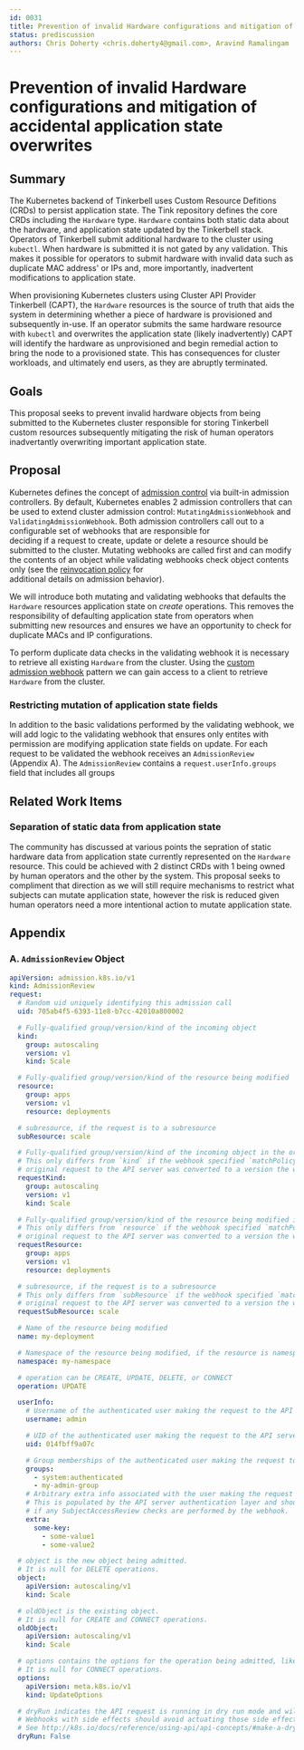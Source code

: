 ```yaml
---
id: 0031
title: Prevention of invalid Hardware configurations and mitigation of accidental application state overwrites
status: prediscussion
authors: Chris Doherty <chris.doherty4@gmail.com>, Aravind Ramalingam
---
```


# Prevention of invalid Hardware configurations and mitigation of accidental application state overwrites

## Summary

The Kubernetes backend of Tinkerbell uses Custom Resource Defitions (CRDs) to persist application
state. 
The Tink repository defines the core CRDs including the `Hardware` type.
`Hardware` contains both static data about the hardware, and application state updated by the 
Tinkerbell stack.
Operators of Tinkerbell submit additional hardware to the cluster using `kubectl`. 
When hardware is submitted it is not gated by any validation. 
This makes it possible for operators to submit hardware with invalid data such as duplicate MAC 
address' or IPs and, more importantly, inadvertent modifications to application state.

When provisioning Kubernetes clusters using Cluster API Provider Tinkerbell (CAPT), the 
`Hardware` resources is the source of truth that aids the system in determining whether a piece of 
hardware is provisioned and subsequently in-use.
If an operator submits the same hardware resource with `kubectl` and overwrites the application
state (likely inadvertently) CAPT will identify the hardware as unprovisioned and begin remedial
action to bring the node to a provisioned state.
This has consequences for cluster workloads, and ultimately end users, as they are abruptly 
terminated.

## Goals

This proposal seeks to prevent invalid hardware objects from being submitted to the Kubernetes 
cluster responsible for storing Tinkerbell custom resources subsequently mitigating the risk of 
human operators inadvertantly overwriting important application state.

## Proposal

Kubernetes defines the concept of [admission control][admissionControl] via built-in admission
controllers. 
By default, Kubernetes enables 2 admission controllers that can be used to extend cluster admission 
control:  `MutatingAdmissionWebhook` and `ValidatingAdmissionWebhook`.
Both admission controllers call out to a configurable set of webhooks that are responsible for  
deciding if a request to create, update or delete a resource should be submitted to the cluster. 
Mutating webhooks are called first and can modify the contents of an object while validating
webhooks check object contents only (see the [reinvocation policy][reinvocationPolicy] for  
additional details on admission behavior).

We will introduce both mutating and validating webhooks that defaults the `Hardware` resources 
application state on _create_ operations.
This removes the responsibility of defaulting application state from operators when submitting new 
resources and ensures we have an opportunity to check for duplicate MACs and IP configurations.

To perform duplicate data checks in the validating webhook it is necessary to retrieve all existing 
`Hardware` from the  cluster. 
Using the [custom admission webhook][customAdmissionWebhook] pattern we can gain access to a client
to retrieve `Hardware` from the cluster.

### Restricting mutation of application state fields

In addition to the basic validations performed by the validating webhook, we will add logic to the 
validating webhook that ensures only entites with permission are modifying application state fields 
on update.
For each request to be validated the webhook receives an `AdmissionReview` (Appendix A).
The `AdmissionReview` contains a `request.userInfo.groups` field that includes all groups

## Related Work Items

### Separation of static data from application state

The community has discussed at various points the sepration of static hardware data from 
application state currently represented on the `Hardware` resource. 
This could be achieved with 2 distinct CRDs with 1 being owned by human operators and the other
by the system. 
This proposal seeks to compliment that direction as we will still require mechanisms to restrict
what subjects can mutate application state, however the risk is reduced given human operators
need a more intentional action to mutate application state.

## Appendix

### A. `AdmissionReview` Object

```yaml
apiVersion: admission.k8s.io/v1
kind: AdmissionReview
request:
  # Random uid uniquely identifying this admission call
  uid: 705ab4f5-6393-11e8-b7cc-42010a800002

  # Fully-qualified group/version/kind of the incoming object
  kind:
    group: autoscaling
    version: v1
    kind: Scale

  # Fully-qualified group/version/kind of the resource being modified
  resource:
    group: apps
    version: v1
    resource: deployments

  # subresource, if the request is to a subresource
  subResource: scale

  # Fully-qualified group/version/kind of the incoming object in the original request to the API server.
  # This only differs from `kind` if the webhook specified `matchPolicy: Equivalent` and the
  # original request to the API server was converted to a version the webhook registered for.
  requestKind:
    group: autoscaling
    version: v1
    kind: Scale

  # Fully-qualified group/version/kind of the resource being modified in the original request to the API server.
  # This only differs from `resource` if the webhook specified `matchPolicy: Equivalent` and the
  # original request to the API server was converted to a version the webhook registered for.
  requestResource:
    group: apps
    version: v1
    resource: deployments

  # subresource, if the request is to a subresource
  # This only differs from `subResource` if the webhook specified `matchPolicy: Equivalent` and the
  # original request to the API server was converted to a version the webhook registered for.
  requestSubResource: scale

  # Name of the resource being modified
  name: my-deployment

  # Namespace of the resource being modified, if the resource is namespaced (or is a Namespace object)
  namespace: my-namespace

  # operation can be CREATE, UPDATE, DELETE, or CONNECT
  operation: UPDATE

  userInfo:
    # Username of the authenticated user making the request to the API server
    username: admin

    # UID of the authenticated user making the request to the API server
    uid: 014fbff9a07c

    # Group memberships of the authenticated user making the request to the API server
    groups:
      - system:authenticated
      - my-admin-group
    # Arbitrary extra info associated with the user making the request to the API server.
    # This is populated by the API server authentication layer and should be included
    # if any SubjectAccessReview checks are performed by the webhook.
    extra:
      some-key:
        - some-value1
        - some-value2

  # object is the new object being admitted.
  # It is null for DELETE operations.
  object:
    apiVersion: autoscaling/v1
    kind: Scale

  # oldObject is the existing object.
  # It is null for CREATE and CONNECT operations.
  oldObject:
    apiVersion: autoscaling/v1
    kind: Scale

  # options contains the options for the operation being admitted, like meta.k8s.io/v1 CreateOptions, UpdateOptions, or DeleteOptions.
  # It is null for CONNECT operations.
  options:
    apiVersion: meta.k8s.io/v1
    kind: UpdateOptions

  # dryRun indicates the API request is running in dry run mode and will not be persisted.
  # Webhooks with side effects should avoid actuating those side effects when dryRun is true.
  # See http://k8s.io/docs/reference/using-api/api-concepts/#make-a-dry-run-request for more details.
  dryRun: False
```

[admissionControl]: https://kubernetes.io/docs/reference/access-authn-authz/admission-controllers/
[customAdmissionWebhook]: https://book.kubebuilder.io/reference/webhook-for-core-types.html
[reinvocationPolicy]: https://kubernetes.io/docs/reference/access-authn-authz/extensible-admission-controllers/#reinvocation-policy